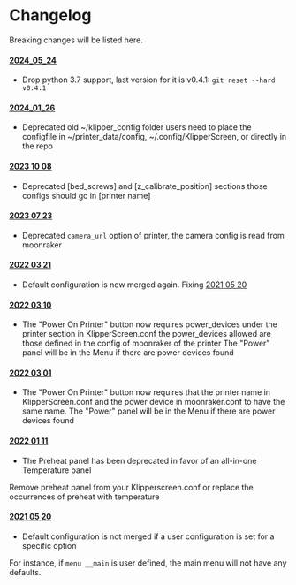 # Changelog

Breaking changes will be listed here.

#### [2024_05_24](https://github.com/KlipperScreen/KlipperScreen/commit/524aa0e7dc2b27c93534d356ba19963b793f38d8)
* Drop python 3.7 support, last version for it is v0.4.1: `git reset --hard v0.4.1`

#### [2024_01_26](https://github.com/KlipperScreen/KlipperScreen/commit/9d0e4b841f905f0034a7c6fefefcf041e38b90a3)
* Deprecated old ~/klipper_config folder  users need to place the configfile
in ~/printer_data/config, ~/.config/KlipperScreen, or directly in the repo

#### [2023 10 08](https://github.com/KlipperScreen/KlipperScreen/commit/b6199a4f24beb02dc0f8956f60c88e3ba3468927)
* Deprecated [bed_screws] and [z_calibrate_position] sections those configs should go in [printer name]

#### [2023 07 23](https://github.com/KlipperScreen/KlipperScreen/commit/8053e97d1041f136118d40669442e910df6cf186)
* Deprecated `camera_url` option of printer, the camera config is read from moonraker

#### [2022 03 21](https://github.com/KlipperScreen/KlipperScreen/commit/bc34b3c8d6761c27a0b0c62fc4dfa11442b417f6)
* Default configuration is now merged again.
Fixing [2021 05 20](https://github.com/KlipperScreen/KlipperScreen/commit/eb801486928bf02709033dcbc5f0a45ca43b23c1)

#### [2022 03 10](https://github.com/KlipperScreen/KlipperScreen/commit/490dc929bd11e3c4200b999ce7204d84fa0bc184)
* The "Power On Printer" button now requires power_devices under the printer section in KlipperScreen.conf
the power_devices allowed are those defined in the config of moonraker of the printer
The "Power" panel will be in the Menu if there are power devices found

#### [2022 03 01](https://github.com/KlipperScreen/KlipperScreen/commit/49ab84e8d51535d3469d97fdee53099cca6abc39)
* The "Power On Printer" button now requires that the printer name in KlipperScreen.conf
and the power device in moonraker.conf to have the same name.
The "Power" panel will be in the Menu if there are power devices found

#### [2022 01 11](https://github.com/KlipperScreen/KlipperScreen/commit/8a8c6c064cc6d097b1b34a5c42b4001367e545a6)
* The Preheat panel has been deprecated in favor of an all-in-one Temperature panel

Remove preheat panel from your Klipperscreen.conf or replace the occurrences of preheat with temperature

#### [2021 05 20](https://github.com/KlipperScreen/KlipperScreen/commit/eb801486928bf02709033dcbc5f0a45ca43b23c1)
* Default configuration is not merged if a user configuration is set for a specific option

For instance, if `menu __main` is user defined, the main menu will not have any defaults.
